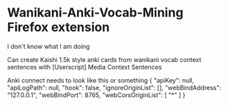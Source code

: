 # Wanikani-Anki-Vocab-Mining Firefox extension

I don't know what I am doing

Can create Kaishi 1.5k style anki cards from wanikani vocab context sentences with [Userscript] Media Context Sentences


Anki connect needs to look like this or something
{
    "apiKey": null,
    "apiLogPath": null,
    "hook": false,
    "ignoreOriginList": [],
    "webBindAddress": "127.0.0.1",
    "webBindPort": 8765,
    "webCorsOriginList": [
        "*"
    ]
}
